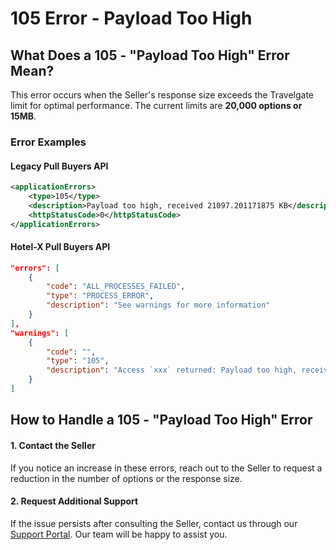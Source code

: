 ﻿---
sidebar_position: 7
---

# 105 Error - Payload Too High

## What Does a 105 - "Payload Too High" Error Mean?
This error occurs when the Seller's response size exceeds the Travelgate limit for optimal performance. The current limits are **20,000 options or 15MB**.

### Error Examples

#### **Legacy Pull Buyers API**
```xml
<applicationErrors>
    <type>105</type>
    <description>Payload too high, received 21097.201171875 KB</description>
    <httpStatusCode>0</httpStatusCode>
</applicationErrors>
```

#### **Hotel-X Pull Buyers API**
```json
"errors": [
    {
        "code": "ALL_PROCESSES_FAILED",
        "type": "PROCESS_ERROR",
        "description": "See warnings for more information"
    }
],
"warnings": [
    {
        "code": "",
        "type": "105",
        "description": "Access `xxx` returned: Payload too high, received 122000.3818359375 KB"
    }
]
```

## How to Handle a 105 - "Payload Too High" Error
#### 1. **Contact the Seller**  

If you notice an increase in these errors, reach out to the Seller to request a reduction in the number of options or the response size.

#### 2. **Request Additional Support**  

If the issue persists after consulting the Seller, contact us through our [Support Portal](https://app.travelgate.com/support). Our team will be happy to assist you.
